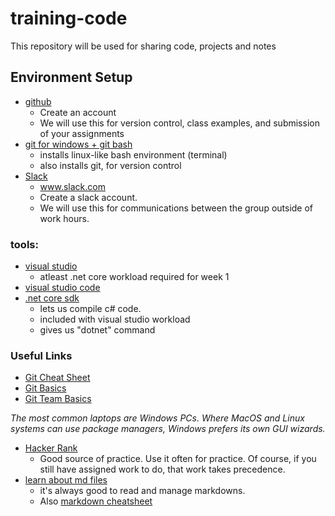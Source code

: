 # training-code
This repository will be used for sharing code, projects and notes

## Environment Setup
* [github](https://github.com)
  * Create an account
  * We will use this for version control, class examples, and submission of your assignments
* [git for windows + git bash](https://git-scm.com/downloads) 
     * installs linux-like bash environment (terminal)
     * also installs git, for version control
* [Slack](https://slack.com)
  * www.slack.com
  * Create a slack account.
  * We will use this for communications between the group outside of work hours. 

### tools:
  * [visual studio](https://visualstudio.microsoft.com/downloads/)
     * atleast .net core workload required for week 1
  * [visual studio code](https://code.visualstudio.com/download)
  * [.net core sdk](https://dotnet.microsoft.com/download)
     * lets us compile c# code.
     * included with visual studio workload
     * gives us "dotnet" command

  
### Useful Links
* [Git Cheat Sheet](https://www.git-tower.com/blog/git-cheat-sheet)
* [Git Basics](https://youtu.be/0fKg7e37bQE)
* [Git Team Basics](https://youtu.be/oFYyTZwMyAg)

*The most common laptops are Windows PCs. Where MacOS and Linux systems can use package managers, Windows prefers its own GUI wizards.*


* [Hacker Rank](https://www.hackerrank.com/)
  * Good source of practice. Use it often for practice. Of course, if you still have assigned work to do, that work takes precedence.
* [learn about md files](https://guides.github.com/features/mastering-markdown/)
  * it's always good to read and manage markdowns.
  * Also [markdown cheatsheet](https://github.com/adam-p/markdown-here/wiki/Markdown-Cheatsheet#headers)
